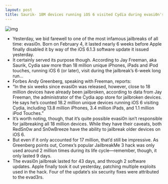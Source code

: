 ```yaml
---
layout: post
title: Saurik- 18M devices running iOS 6 visited Cydia during evasi0n's 6 week run
---
```

![img](http://media.idownloadblog.com/wp-content/uploads/2013/02/EvasionHeader-copy-RESIZE.jpeg)
* Yesterday, we bid farewell to one of the most infamous jailbreaks of all time: evasi0n. Born on February 4, it lasted nearly 6 weeks before Apple finally disabled it by way of the iOS 6.1.3 software update it issued yesterday.
* It certainly served its purpose though. According to Jay Freeman, aka Saurik, Cydia saw more than 18 million unique iPhones, iPads and iPod touches, running iOS 6 (or later), visit during the jailbreak’s 6-week long run…
* Forbes Andy Greenberg, speaking with Freeman, reports:
* “In the six weeks since evasi0n was released, however, close to 18 million devices have already been jailbroken, according to data from Jay Freeman, the administrator of the Cydia app store for jailbroken devices. He says he’s counted 18.2 million unique devices running iOS 6 visiting Cydia, including 13.8 million iPhones, 3.4 million iPads, and 1.1 million iPod Touches.”
* It’s worth noting, though, that it’s quite possible evasi0n isn’t responsible for jailbreaking all 18 million devices. While they have their caveats, both RedSn0w and Sn0wBreeze have the ability to jailbreak older devices on iOS 6.
* But even if it only accounted for 17 million, that’d still be impressive. As Greenberg points out, Comex’s popular JailbreakMe 3 hack was only used around 2 million times during its life cycle—remember, though, it only lasted 9 days.
* The evasi0n jailbreak lasted for 43 days, and through 2 software updates. Apple finally took it out yesterday, patching multiple exploits used in the hack. Four of the update’s six security fixes were attributed to the evad3rs.

